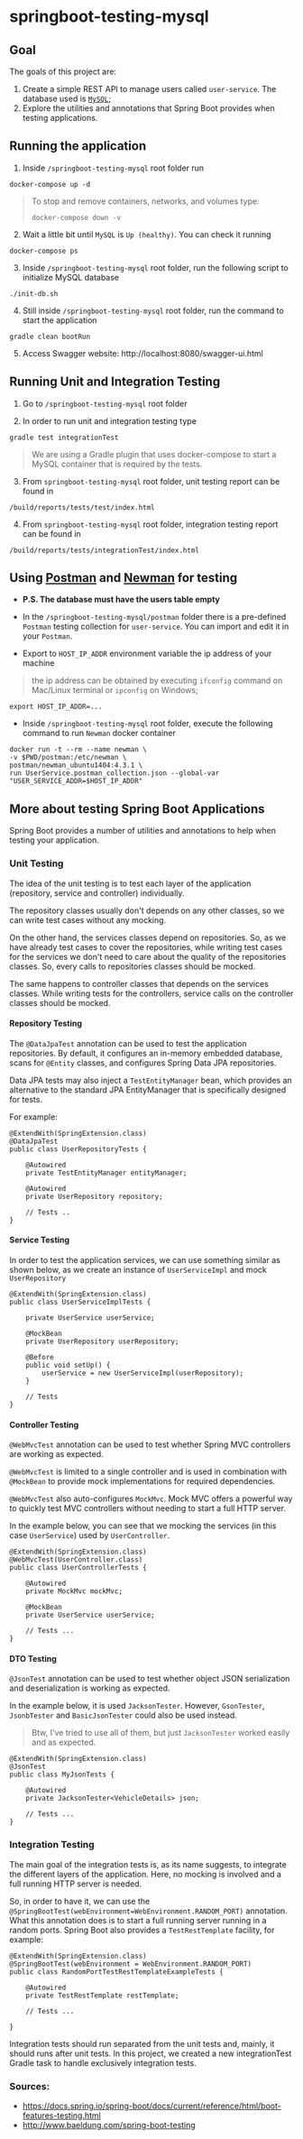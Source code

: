 # springboot-testing-mysql

## Goal

The goals of this project are:

1. Create a simple REST API to manage users called `user-service`. The database used is [`MySQL`](https://www.mysql.com);
2. Explore the utilities and annotations that Spring Boot provides when testing applications.

## Running the application

1. Inside `/springboot-testing-mysql` root folder run
```
docker-compose up -d
```
> To stop and remove containers, networks, and volumes type:
> ```
> docker-compose down -v
> ```

2. Wait a little bit until `MySQL` is `Up (healthy)`. You can check it running
```
docker-compose ps
```

3. Inside `/springboot-testing-mysql` root folder, run the following script to initialize MySQL database
```
./init-db.sh
```

4. Still inside `/springboot-testing-mysql` root folder, run the command to start the application
```
gradle clean bootRun
```

5. Access Swagger website: http://localhost:8080/swagger-ui.html

## Running Unit and Integration Testing

1. Go to `/springboot-testing-mysql` root folder

2. In order to run unit and integration testing type
```
gradle test integrationTest
```
> We are using a Gradle plugin that uses docker-compose to start a MySQL container that is required by the tests.

3. From `springboot-testing-mysql` root folder, unit testing report can be found in
```
/build/reports/tests/test/index.html
```

4. From `springboot-testing-mysql` root folder, integration testing report can be found in
```
/build/reports/tests/integrationTest/index.html
```

## Using [Postman](https://www.getpostman.com) and [Newman](https://github.com/postmanlabs/newman) for testing

- **P.S. The database must have the users table empty**

- In the `/springboot-testing-mysql/postman` folder there is a pre-defined `Postman` testing collection for
`user-service`. You can import and edit it in your `Postman`.

- Export to `HOST_IP_ADDR` environment variable the ip address of your machine
> the ip address can be obtained by executing `ifconfig` command on Mac/Linux terminal or `ipconfig` on Windows;
```
export HOST_IP_ADDR=...
```

- Inside `/springboot-testing-mysql` root folder, execute the following command to run `Newman` docker container
```
docker run -t --rm --name newman \
-v $PWD/postman:/etc/newman \
postman/newman_ubuntu1404:4.3.1 \
run UserService.postman_collection.json --global-var "USER_SERVICE_ADDR=$HOST_IP_ADDR"
```

## More about testing Spring Boot Applications

Spring Boot provides a number of utilities and annotations to help when testing your application.

### Unit Testing

The idea of the unit testing is to test each layer of the application (repository, service and controller) individually.

The repository classes usually don't depends on any other classes, so we can write test cases without any mocking.

On the other hand, the services classes depend on repositories. So, as we have already test cases to cover the
repositories, while writing test cases for the services we don't need to care about the quality of the repositories
classes. So, every calls to repositories classes should be mocked.

The same happens to controller classes that depends on the services classes. While writing tests for the controllers,
service calls on the controller classes should be mocked.

#### Repository Testing

The `@DataJpaTest` annotation can be used to test the application repositories. By default, it configures an in-memory
embedded database, scans for `@Entity` classes, and configures Spring Data JPA repositories.

Data JPA tests may also inject a `TestEntityManager` bean, which provides an alternative to the standard JPA
EntityManager that is specifically designed for tests.

For example:

```
@ExtendWith(SpringExtension.class)
@DataJpaTest
public class UserRepositoryTests {

	@Autowired
	private TestEntityManager entityManager;

	@Autowired
	private UserRepository repository;

	// Tests ..
}
```

#### Service Testing

In order to test the application services, we can use something similar as shown below, as we create an instance of
`UserServiceImpl` and mock `UserRepository` 

```
@ExtendWith(SpringExtension.class)
public class UserServiceImplTests {

    private UserService userService;
    
    @MockBean
    private UserRepository userRepository;

    @Before
    public void setUp() {
        userService = new UserServiceImpl(userRepository);
    }
    
    // Tests
}
```

#### Controller Testing

`@WebMvcTest` annotation can be used to test whether Spring MVC controllers are working as expected.

`@WebMvcTest` is limited to a single controller and is used in combination with `@MockBean` to provide mock
implementations for required dependencies.

`@WebMvcTest` also auto-configures `MockMvc`. Mock MVC offers a powerful way to quickly test MVC controllers without
needing to start a full HTTP server.

In the example below, you can see that we mocking the services (in this case `UserService`) used by `UserController`.

```
@ExtendWith(SpringExtension.class)
@WebMvcTest(UserController.class)
public class UserControllerTests {

    @Autowired
    private MockMvc mockMvc;

    @MockBean
    private UserService userService;
    
    // Tests ... 
}
```

#### DTO Testing

`@JsonTest` annotation can be used to test whether object JSON serialization and deserialization is working as expected.

In the example below, it is used `JacksonTester`. However, `GsonTester`, `JsonbTester` and `BasicJsonTester` could also
be used instead.
> Btw, I've tried to use all of them, but just `JacksonTester` worked easily and as expected.  

```
@ExtendWith(SpringExtension.class)
@JsonTest
public class MyJsonTests {

	@Autowired
	private JacksonTester<VehicleDetails> json;

	// Tests ...
}
```

### Integration Testing

The main goal of the integration tests is, as its name suggests, to integrate the different layers of the application.
Here, no mocking is involved and a full running HTTP server is needed.
 
So, in order to have it, we can use the `@SpringBootTest(webEnvironment=WebEnvironment.RANDOM_PORT)` annotation. What
this annotation does is to start a full running server running in a random ports. Spring Boot also provides a
`TestRestTemplate` facility, for example:

```
@ExtendWith(SpringExtension.class)
@SpringBootTest(webEnvironment = WebEnvironment.RANDOM_PORT)
public class RandomPortTestRestTemplateExampleTests {

	@Autowired
	private TestRestTemplate restTemplate;

	// Tests ...

}
```

Integration tests should run separated from the unit tests and, mainly, it should runs after unit tests. In this
project, we created a new integrationTest Gradle task to handle exclusively integration tests.

### Sources:

- https://docs.spring.io/spring-boot/docs/current/reference/html/boot-features-testing.html
- http://www.baeldung.com/spring-boot-testing
